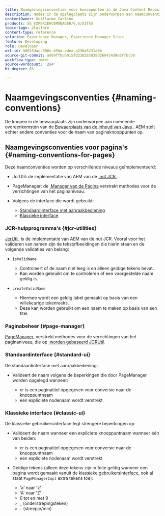 ```yaml
---
title: Naamgevingsconventies voor knooppunten in de Java Content Repository
description: Nodes in de opslagplaats zijn onderworpen aan naamconventies van de Java Content Repository
contentOwner: Guillaume Carlino
products: SG_EXPERIENCEMANAGER/6.5/SITES
topic-tags: platform
content-type: reference
solution: Experience Manager, Experience Manager Sites
feature: Developing
role: Developer
exl-id: 36025dac-890e-45ba-adea-a230a5231a0b
source-git-commit: a869ffbc6015fd230285838d260434d9c0ffbcb0
workflow-type: tm+mt
source-wordcount: '284'
ht-degree: 0%

---
```


# Naamgevingsconventies {#naming-conventions}

De knopen in de bewaarplaats zijn onderworpen aan noemende overeenkomsten van de [&#x200B; Bewaarplaats van de Inhoud van Java &#x200B;](/help/sites-developing/the-basics.md#java-content-repository). AEM stelt echter andere conventies voor de naam van paginaknooppunten op.

## Naamgevingsconventies voor pagina&#39;s {#naming-conventions-for-pages}

Deze naamconventies worden op verschillende niveaus geïmplementeerd:

* JcrUtil: de implementatie van AEM van de [&#x200B; nut JCR &#x200B;](#jcr-utilities).
* PageManager: de [&#x200B; Manager van de Pagina &#x200B;](#page-manager) verstrekt methodes voor de verrichtingen van het paginaniveau.
* Volgens de interface die wordt gebruikt:

   * [Standaardinterface met aanraakbediening](#standard-ui)
   * [Klassieke interface](#classic-ui)

### JCR-hulpprogramma&#39;s {#jcr-utilities}

[&#x200B; JcrUtil &#x200B;](https://developer.adobe.com/experience-manager/reference-materials/6-5-lts/javadoc/index.html?com/day/cq/commons/jcr/JcrUtil.html) is de implementatie van AEM van de nut JCR. Vooral voor het valideren van namen zijn de tekstafbeeldingen die hierin staan en de volgende validaties van belang:

* `isValidName`

   * Controleert of de naam niet leeg is en alleen geldige tekens bevat.
   * Kan worden gebruikt om te controleren of een voorgestelde naam geldig is.

* `createValidName`

   * Hiermee wordt een geldig label gemaakt op basis van een willekeurige tekenreeks.
   * Deze kan worden gebruikt om een naam te maken op basis van een titel.

### Paginabeheer {#page-manager}

[&#x200B; PageManager &#x200B;](https://developer.adobe.com/experience-manager/reference-materials/6-5-lts/javadoc/com/day/cq/wcm/api/PageManager.html) verstrekt methodes voor de verrichtingen van het paginaniveau, die op [&#x200B; worden gebaseerd JCRUtil &#x200B;](#jcr-utilities).

### Standaardinterface {#standard-ui}

De standaardinterface met aanraakbediening:

* Valideert de naam volgens de beperkingen die door PageManager worden opgelegd wanneer:

   * er is een paginatitel opgegeven voor conversie naar de knooppuntnaam
   * een expliciete nodenaam wordt verstrekt

### Klassieke interface {#classic-ui}

De klassieke gebruikersinterface legt strengere beperkingen op:

* Valideert de naam wanneer een expliciete knooppuntnaam wanneer één van beiden:

   * er is een paginatitel opgegeven voor conversie naar de knooppuntnaam
   * een expliciete nodenaam wordt verstrekt

* Geldige tekens (alleen deze tekens zijn in feite geldig wanneer een pagina wordt gemaakt vanuit de klassieke gebruikersinterface, ook al staat `PageManagerImpl` extra tekens toe):

   * &#39;a&#39; naar &#39;z&#39;
   * &#39;A&#39; naar &#39;Z&#39;
   * 0 tot en met 9
   * _ (onderstrepingsteken)
   * `-` (streepje/min)
